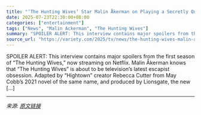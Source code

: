 ```yaml
---
title: "‘The Hunting Wives’ Star Malin Åkerman on Playing a Secretly Queer Republican and Revealing Hypocrisy Around Abortion: ‘This Is F—ed Up!’ (EXCLUSIVE)"
date: 2025-07-23T22:30:00+08:00
categories: ["entertainment"]
tags: ["News", "Malin Ackerman", "The Hunting Wives"]
summary: "SPOILER ALERT: This interview contains major spoilers from the first season of “The Hunting Wives,” now streaming on Netflix. Malin Åkerman knows that “The Hunting Wives” is about to be television’s l"
source_url: "https://variety.com/2025/tv/news/the-hunting-wives-malin-akerman-why-margo-kills-abby-gets-abortion-1236465925/"
---
```


SPOILER ALERT: This interview contains major spoilers from the first season of “The Hunting Wives,” now streaming on Netflix. Malin Åkerman knows that “The Hunting Wives” is about to be television’s latest escapist obsession. Adapted by “Hightown” creator Rebecca Cutter from May Cobb’s 2021 novel of the same name, and produced by Lionsgate, the new [&#8230;]

---

*来源: [原文链接](https://variety.com/2025/tv/news/the-hunting-wives-malin-akerman-why-margo-kills-abby-gets-abortion-1236465925/)*
